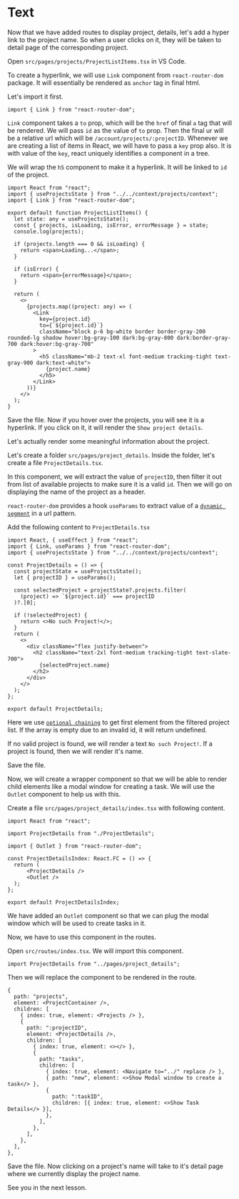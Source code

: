 # Text

Now that we have added routes to display project, details, let's add a hyper link to the project name. So when a user clicks on it, they will be taken to detail page of the corresponding project.

Open `src/pages/projects/ProjectListItems.tsx` in VS Code.

To create a hyperlink, we will use `Link` component from `react-router-dom` package. It will essentially be rendered as `anchor` tag in final html.

Let's import it first.

```tsx
import { Link } from "react-router-dom";
```

`Link` component takes a `to` prop, which will be the `href` of final `a` tag that will be rendered. We will pass `id` as the value of `to` prop. Then the final ur will be a relative url which will be `/account/projects/:projectID`. Whenever we are creating a list of items in React, we will have to pass a `key` prop also. It is with value of the `key`, react uniquely identifies a component in a tree.

We will wrap the `h5` component to make it a hyperlink. It will be linked to `id` of the project.

```tsx
import React from "react";
import { useProjectsState } from "../../context/projects/context";
import { Link } from "react-router-dom";

export default function ProjectListItems() {
  let state: any = useProjectsState();
  const { projects, isLoading, isError, errorMessage } = state;
  console.log(projects);

  if (projects.length === 0 && isLoading) {
    return <span>Loading...</span>;
  }

  if (isError) {
    return <span>{errorMessage}</span>;
  }

  return (
    <>
      {projects.map((project: any) => (
        <Link
          key={project.id}
          to={`${project.id}`}
          className="block p-6 bg-white border border-gray-200 rounded-lg shadow hover:bg-gray-100 dark:bg-gray-800 dark:border-gray-700 dark:hover:bg-gray-700"
        >
          <h5 className="mb-2 text-xl font-medium tracking-tight text-gray-900 dark:text-white">
            {project.name}
          </h5>
        </Link>
      ))}
    </>
  );
}
```

Save the file. Now if you hover over the projects, you will see it is a hyperlink. If you click on it, it will render the `Show project details`.

Let's actually render some meaningful information about the project.

Let's create a folder `src/pages/project_details`. Inside the folder, let's create a file `ProjectDetails.tsx`.

In this component, we will extract the value of `projectID`, then filter it out from list of available projects to make sure it is a valid `id`. Then we will go on displaying the name of the project as a header.

`react-router-dom` provides a hook `useParams` to extract value of a [`dynamic segment`](https://reactrouter.com/en/main/route/route#dynamic-segments) in a url pattern.

Add the following content to `ProjectDetails.tsx`

```tsx
import React, { useEffect } from "react";
import { Link, useParams } from "react-router-dom";
import { useProjectsState } from "../../context/projects/context";

const ProjectDetails = () => {
  const projectState = useProjectsState();
  let { projectID } = useParams();

  const selectedProject = projectState?.projects.filter(
    (project) => `${project.id}` === projectID
  )?.[0];

  if (!selectedProject) {
    return <>No such Project!</>;
  }
  return (
    <>
      <div className="flex justify-between">
        <h2 className="text-2xl font-medium tracking-tight text-slate-700">
          {selectedProject.name}
        </h2>
      </div>
    </>
  );
};

export default ProjectDetails;
```

Here we use [`optional chaining`](https://developer.mozilla.org/en-US/docs/Web/JavaScript/Reference/Operators/Optional_chaining) to get first element from the filtered project list. If the array is empty due to an invalid id, it will return undefined.

If no valid project is found, we will render a text `No such Project!`. If a project is found, then we will render it's name.

Save the file.

Now, we will create a wrapper component so that we will be able to render child elements like a modal window for creating a task. We will use the `Outlet` component to help us with this.

Create a file `src/pages/project_details/index.tsx` with following content.

```tsx
import React from "react";

import ProjectDetails from "./ProjectDetails";

import { Outlet } from "react-router-dom";

const ProjectDetailsIndex: React.FC = () => {
  return (
      <ProjectDetails />
      <Outlet />
  );
};

export default ProjectDetailsIndex;

```

We have added an `Outlet` component so that we can plug the modal window which will be used to create tasks in it.

Now, we have to use this component in the routes.

Open `src/routes/index.tsx`. We will import this component.

```tsx
import ProjectDetails from "../pages/project_details";
```

Then we will replace the component to be rendered in the route.

```tsx
{
  path: "projects",
  element: <ProjectContainer />,
  children: [
    { index: true, element: <Projects /> },
    {
      path: ":projectID",
      element: <ProjectDetails />,
      children: [
        { index: true, element: <></> },
        {
          path: "tasks",
          children: [
            { index: true, element: <Navigate to="../" replace /> },
            { path: "new", element: <>Show Modal window to create a task</> },
            {
              path: ":taskID",
              children: [{ index: true, element: <>Show Task Details</> }],
            },
          ],
        },
      ],
    },
  ],
},
```

Save the file. Now clicking on a project's name will take to it's detail page where we currently display the project name.

See you in the next lesson.
